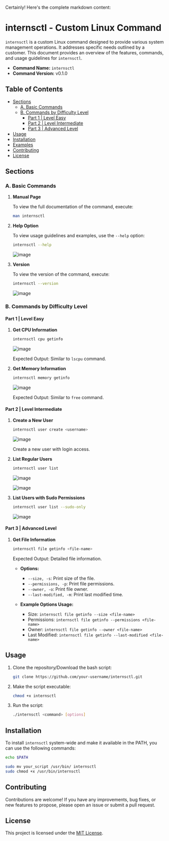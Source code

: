 Certainly! Here's the complete markdown content:

# internsctl - Custom Linux Command

`internsctl` is a custom Linux command designed to provide various system management operations. It addresses specific needs outlined by a customer. This document provides an overview of the features, commands, and usage guidelines for `internsctl`.

- **Command Name:** `internsctl`
- **Command Version:** v0.1.0

## Table of Contents

- [Sections](#sections)
  - [A. Basic Commands](#a-basic-commands)
  - [B. Commands by Difficulty Level](#b-commands-by-difficulty-level)
    - [Part 1 | Level Easy](#part-1--level-easy)
    - [Part 2 | Level Intermediate](#part-2--level-intermediate)
    - [Part 3 | Advanced Level](#part-3--advanced-level)
- [Usage](#usage)
- [Installation](#installation)
- [Examples](#examples)
- [Contributing](#contributing)
- [License](#license)

## Sections

### A. Basic Commands

1. **Manual Page**

   To view the full documentation of the command, execute:

   ```bash
   man internsctl
   ```

2. **Help Option**

   To view usage guidelines and examples, use the `--help` option:

   ```bash
   internsctl --help
   ```
   ![image](https://github.com/IIIshan/internsctl-Ishan-Rana-/assets/20624673/ee5c0e90-158f-418d-9d94-57a23a83b8df)


3. **Version**

   To view the version of the command, execute:

   ```bash
   internsctl --version
   ```
   ![image](https://github.com/IIIshan/internsctl-Ishan-Rana-/assets/20624673/ec9b5824-ee5b-4d90-88ff-322477951699)


### B. Commands by Difficulty Level

#### Part 1 | Level Easy

1. **Get CPU Information**

   ```bash
   internsctl cpu getinfo
   ```
   ![image](https://github.com/IIIshan/internsctl-Ishan-Rana-/assets/20624673/cd89e23c-4339-4698-8b43-869214b83382)

   Expected Output: Similar to `lscpu` command.

2. **Get Memory Information**

   ```bash
   internsctl memory getinfo
   ```
   ![image](https://github.com/IIIshan/internsctl-Ishan-Rana-/assets/20624673/f2865cc1-5ef5-40b5-b6f0-24606d6a0532)

   Expected Output: Similar to `free` command.

#### Part 2 | Level Intermediate

1. **Create a New User**

   ```bash
   internsctl user create <username>
   ```
   ![image](https://github.com/IIIshan/internsctl-Ishan-Rana-/assets/20624673/e5a4b6c2-1fde-4dae-b39a-7e76f7503420)

   Create a new user with login access.

2. **List Regular Users**

   ```bash
   internsctl user list
   ```
    ![image](https://github.com/IIIshan/internsctl-Ishan-Rana-/assets/20624673/04b619f5-0f17-486d-8824-8dbe7d84a289)

    ![image](https://github.com/IIIshan/internsctl-Ishan-Rana-/assets/20624673/8d397abe-b6ef-4a25-820b-02c941a9b975)

3. **List Users with Sudo Permissions**

   ```bash
   internsctl user list --sudo-only
   ```
   ![image](https://github.com/IIIshan/internsctl-Ishan-Rana-/assets/20624673/df6560ea-6abf-412d-8735-735e13cadce7)


#### Part 3 | Advanced Level

1. **Get File Information**

   ```bash
   internsctl file getinfo <file-name>
   ```

   Expected Output: Detailed file information.

   - **Options:**
     - `--size, -s`: Print size of the file.
     - `--permissions, -p`: Print file permissions.
     - `--owner, -o`: Print file owner.
     - `--last-modified, -m`: Print last modified time.

   - **Example Options Usage:**
     - Size: `internsctl file getinfo --size <file-name>`
     - Permissions: `internsctl file getinfo --permissions <file-name>`
     - Owner: `internsctl file getinfo --owner <file-name>`
     - Last Modified: `internsctl file getinfo --last-modified <file-name>`

## Usage

1. Clone the repository/Download the bash script:

   ```bash
   git clone https://github.com/your-username/internsctl.git
   ```

2. Make the script executable:

   ```bash
   chmod +x internsctl
   ```
   
3. Run the script:

   ```bash
   ./internsctl <command> [options]
   ```

## Installation

To install `internsctl` system-wide and make it available in the PATH, you can use the following commands:

```bash
echo $PATH
```

```bash
sudo mv your_script /usr/bin/ internsctl
sudo chmod +x /usr/bin/internsctl
```

## Contributing

Contributions are welcome! If you have any improvements, bug fixes, or new features to propose, please open an issue or submit a pull request.

## License

This project is licensed under the [MIT License](LICENSE).

